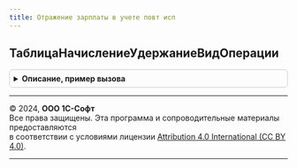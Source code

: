 ```yaml
---
title: Отражение зарплаты в учете повт исп
---
```



## ТаблицаНачислениеУдержаниеВидОперации
<details style="margin: 1em 0; padding: 0.5em; border: 1px solid #ccc; border-radius: 6px;">

<summary style="font-weight: bold; cursor: pointer;">Описание, пример вызова</summary>

```bsl

Функция ТаблицаНачислениеУдержаниеВидОперации() Экспорт
```

Пример вызова
```bsl
Результат = ОтражениеЗарплатыВУчетеПовтИсп.ТаблицаНачислениеУдержаниеВидОперации() 
```
</details>

---

© 2024, **ООО 1С-Софт**  
Все права защищены. Эта программа и сопроводительные материалы предоставляются  
в соответствии с условиями лицензии [Attribution 4.0 International (CC BY 4.0)](https://creativecommons.org/licenses/by/4.0/legalcode).

---
